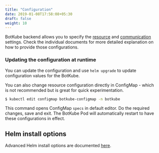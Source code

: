 ```yaml
---
title: "Configuration"
date: 2019-01-08T17:58:08+05:30
draft: false
weight: 10
---
```


BotKube backend allows you to specify the [resource](/configuration/resource) and [communication](/configuration/communication) settings. Check the individual documents for more detailed explanation on how to provide those configurations.


### Updating the configuration at runtime

You can update the configuration and use `helm upgrade` to update configuration values for the BotKube.

You can also change resource configuration directly in ConfigMap - which is not recommended but is great for quick experimentation.

```bash
$ kubectl edit configmap botkube-configmap -n botkube
```
This command opens ConfigMap `specs` in default editor. Do the required changes, save and exit. The BotKube Pod will automatically restart to have these configurations in effect.

## Helm install options

Advanced Helm install options are documented [here](/configuration/helm-chart-parameters).
